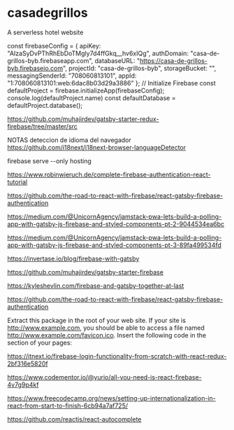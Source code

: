 # casadegrillos
A serverless hotel website


const firebaseConfig = {
    apiKey: "AIzaSyDvPThRhEbDoTMgly7d4ffGkq__hv6xIQg",
    authDomain: "casa-de-grillos-byb.firebaseapp.com",
    databaseURL: "https://casa-de-grillos-byb.firebaseio.com",
    projectId: "casa-de-grillos-byb",
    storageBucket: "",
    messagingSenderId: "708060813101",
    appId: "1:708060813101:web:6dac8b03d29a3886"
  };
// Initialize Firebase
const defaultProject = firebase.initializeApp(firebaseConfig);
console.log(defaultProject.name)
const defaultDatabase = defaultProject.database();

https://github.com/muhajirdev/gatsby-starter-redux-firebase/tree/master/src

NOTAS
deteccion de idioma del navegador
https://github.com/i18next/i18next-browser-languageDetector

firebase serve --only hosting


https://www.robinwieruch.de/complete-firebase-authentication-react-tutorial


https://github.com/the-road-to-react-with-firebase/react-gatsby-firebase-authentication

https://medium.com/@UnicornAgency/jamstack-pwa-lets-build-a-polling-app-with-gatsby-js-firebase-and-styled-components-pt-2-9044534ea6bc

https://medium.com/@UnicornAgency/jamstack-pwa-lets-build-a-polling-app-with-gatsby-js-firebase-and-styled-components-pt-3-89fa499534fd

https://invertase.io/blog/firebase-with-gatsby

https://github.com/muhajirdev/gatsby-starter-firebase

https://kyleshevlin.com/firebase-and-gatsby-together-at-last

https://github.com/the-road-to-react-with-firebase/react-gatsby-firebase-authentication

Extract this package in the root of your web site. If your site is http://www.example.com, you should be able to access a file named http://www.example.com/favicon.ico.
Insert the following code in the <head> section of your pages:
<link rel="apple-touch-icon" sizes="180x180" href="/apple-touch-icon.png?v=YAXq8EOvyr">
<link rel="icon" type="image/png" sizes="32x32" href="/favicon-32x32.png?v=YAXq8EOvyr">
<link rel="icon" type="image/png" sizes="16x16" href="/favicon-16x16.png?v=YAXq8EOvyr">
<link rel="manifest" href="/site.webmanifest?v=YAXq8EOvyr">
<link rel="mask-icon" href="/safari-pinned-tab.svg?v=YAXq8EOvyr" color="#c28223">
<link rel="shortcut icon" href="/favicon.ico?v=YAXq8EOvyr">
<meta name="msapplication-TileColor" content="#00aba9">
<meta name="theme-color" content="#ffffff">

https://itnext.io/firebase-login-functionality-from-scratch-with-react-redux-2bf316e5820f

https://www.codementor.io/@yurio/all-you-need-is-react-firebase-4v7g9p4kf

https://www.freecodecamp.org/news/setting-up-internationalization-in-react-from-start-to-finish-6cb94a7af725/

https://github.com/reactjs/react-autocomplete